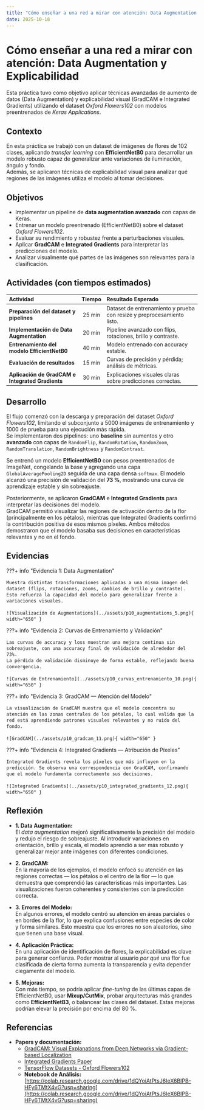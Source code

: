```yaml
---
title: "Cómo enseñar a una red a mirar con atención: Data Augmentation y Explicabilidad"
date: 2025-10-18
---
```


# Cómo enseñar a una red a mirar con atención: Data Augmentation y Explicabilidad

Esta práctica tuvo como objetivo aplicar técnicas avanzadas de aumento de datos (Data Augmentation) y explicabilidad visual (GradCAM e Integrated Gradients) utilizando el dataset *Oxford Flowers102* con modelos preentrenados de *Keras Applications*.

## Contexto
En esta práctica se trabajó con un dataset de imágenes de flores de 102 clases, aplicando *transfer learning* con **EfficientNetB0** para desarrollar un modelo robusto capaz de generalizar ante variaciones de iluminación, ángulo y fondo.  
Además, se aplicaron técnicas de explicabilidad visual para analizar qué regiones de las imágenes utiliza el modelo al tomar decisiones.

## Objetivos
- Implementar un pipeline de **data augmentation avanzado** con capas de Keras.  
- Entrenar un modelo preentrenado (EfficientNetB0) sobre el dataset *Oxford Flowers102*.  
- Evaluar su rendimiento y robustez frente a perturbaciones visuales.  
- Aplicar **GradCAM** e **Integrated Gradients** para interpretar las predicciones del modelo.  
- Analizar visualmente qué partes de las imágenes son relevantes para la clasificación.

## Actividades (con tiempos estimados)

| Actividad | Tiempo | Resultado Esperado |
| :--- | :---: | :--- |
| **Preparación del dataset y pipelines** | 25 min | Dataset de entrenamiento y prueba con resize y preprocesamiento listo. |
| **Implementación de Data Augmentation** | 20 min | Pipeline avanzado con flips, rotaciones, brillo y contraste. |
| **Entrenamiento del modelo EfficientNetB0** | 40 min | Modelo entrenado con accuracy estable. |
| **Evaluación de resultados** | 15 min | Curvas de precisión y pérdida; análisis de métricas. |
| **Aplicación de GradCAM e Integrated Gradients** | 30 min | Explicaciones visuales claras sobre predicciones correctas. |

## Desarrollo
El flujo comenzó con la descarga y preparación del dataset *Oxford Flowers102*, limitando el subconjunto a 5000 imágenes de entrenamiento y 1000 de prueba para una ejecución más rápida.  
Se implementaron dos pipelines: uno **baseline** sin aumentos y otro **avanzado** con capas de `RandomFlip`, `RandomRotation`, `RandomZoom`, `RandomTranslation`, `RandomBrightness` y `RandomContrast`.  

Se entrenó un modelo **EfficientNetB0** con pesos preentrenados de ImageNet, congelando la base y agregando una capa `GlobalAveragePooling2D` seguida de una capa densa `softmax`. El modelo alcanzó una precisión de validación del **73 %**, mostrando una curva de aprendizaje estable y sin sobreajuste.  

Posteriormente, se aplicaron **GradCAM** e **Integrated Gradients** para interpretar las decisiones del modelo.  
GradCAM permitió visualizar las regiones de activación dentro de la flor (principalmente en los pétalos), mientras que Integrated Gradients confirmó la contribución positiva de esos mismos píxeles. Ambos métodos demostraron que el modelo basaba sus decisiones en características relevantes y no en el fondo.

## Evidencias

???+ info "Evidencia 1: Data Augmentation"
    
    Muestra distintas transformaciones aplicadas a una misma imagen del dataset (flips, rotaciones, zooms, cambios de brillo y contraste).  
    Esto refuerza la capacidad del modelo para generalizar frente a variaciones visuales.
    
    ![Visualización de Augmentations](../assets/p10_augmentations_5.png){ width="650" }

???+ info "Evidencia 2: Curvas de Entrenamiento y Validación"
    
    Las curvas de accuracy y loss muestran una mejora continua sin sobreajuste, con una accuracy final de validación de alrededor del 73%.  
    La pérdida de validación disminuye de forma estable, reflejando buena convergencia.
    
    ![Curvas de Entrenamiento](../assets/p10_curvas_entrenamiento_10.png){ width="650" }

???+ info "Evidencia 3: GradCAM — Atención del Modelo"
    
    La visualización de GradCAM muestra que el modelo concentra su atención en las zonas centrales de los pétalos, lo cual valida que la red está aprendiendo patrones visuales relevantes y no ruido del fondo.
    
    ![GradCAM](../assets/p10_gradcam_11.png){ width="650" }

???+ info "Evidencia 4: Integrated Gradients — Atribución de Píxeles"
    
    Integrated Gradients revela los píxeles que más influyen en la predicción. Se observa una correspondencia con GradCAM, confirmando que el modelo fundamenta correctamente sus decisiones.
    
    ![Integrated Gradients](../assets/p10_integrated_gradients_12.png){ width="650" }

## Reflexión

- **1. Data Augmentation:**  
  El *data augmentation* mejoró significativamente la precisión del modelo y redujo el riesgo de sobreajuste. Al introducir variaciones en orientación, brillo y escala, el modelo aprendió a ser más robusto y generalizar mejor ante imágenes con diferentes condiciones.

- **2. GradCAM:**  
  En la mayoría de los ejemplos, el modelo enfocó su atención en las regiones correctas — los pétalos o el centro de la flor — lo que demuestra que comprendió las características más importantes. Las visualizaciones fueron coherentes y consistentes con la predicción correcta.

- **3. Errores del Modelo:**  
  En algunos errores, el modelo centró su atención en áreas parciales o en bordes de la flor, lo que explica confusiones entre especies de color y forma similares. Esto muestra que los errores no son aleatorios, sino que tienen una base visual.

- **4. Aplicación Práctica:**  
  En una aplicación de identificación de flores, la explicabilidad es clave para generar confianza. Poder mostrar al usuario *por qué* una flor fue clasificada de cierta forma aumenta la transparencia y evita depender ciegamente del modelo.

- **5. Mejoras:**  
  Con más tiempo, se podría aplicar *fine-tuning* de las últimas capas de EfficientNetB0, usar **Mixup/CutMix**, probar arquitecturas más grandes como **EfficientNetB3**, o balancear las clases del dataset. Estas mejoras podrían elevar la precisión por encima del 80 %.

## Referencias
- **Papers y documentación:**  
  - [GradCAM: Visual Explanations from Deep Networks via Gradient-based Localization](https://arxiv.org/abs/1610.02391)  
  - [Integrated Gradients Paper](https://arxiv.org/abs/1703.01365) 
  - [TensorFlow Datasets - Oxford Flowers102](https://www.tensorflow.org/datasets/catalog/oxford_flowers102)
  - **Notebook de Análisis:** [https://colab.research.google.com/drive/1dQYoiAtPtsJ6IeX6BIPB-HFy6TMtX4vG?usp=sharing](https://colab.research.google.com/drive/1dQYoiAtPtsJ6IeX6BIPB-HFy6TMtX4vG?usp=sharing)
